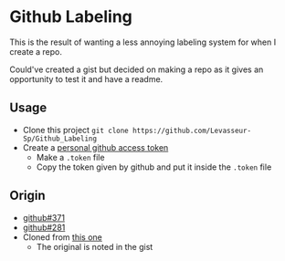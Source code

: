# Github Labeling

This is the result of wanting a less annoying labeling system for when I create a repo.

Could've created a gist but decided on making a repo as it gives an opportunity to test it and have a readme.

## Usage
- Clone this project `git clone https://github.com/Levasseur-Sp/Github_Labeling`
- Create a [personal github access token](https://help.github.com/articles/creating-an-access-token-for-command-line-use/)
  - Make a `.token` file
  - Copy the token given by github and put it inside the `.token` file
## Origin
- [github#371](https://github.com/isaacs/github/issues/371)
- [github#281](https://github.com/isaacs/github/issues/281)
- Cloned from [this one](https://gist.github.com/Chompas/fb158eb01204d03f783d)
  - The original is noted in the gist

